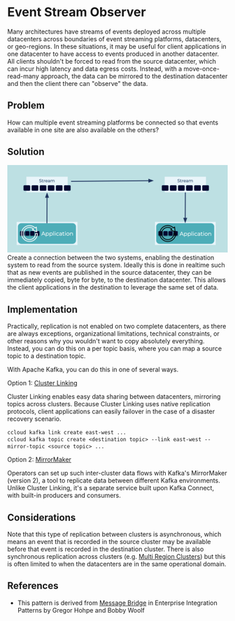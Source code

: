 # Event Stream Observer
Many architectures have streams of events deployed across multiple datacenters across boundaries of event streaming platforms, datacenters, or geo-regions.
In these situations, it may be useful for client applications in one datacenter to have access to events produced in another datacenter.
All clients shouldn't be forced to read from the source datacenter, which can incur high latency and data egress costs.
Instead, with a move-once-read-many approach, the data can be mirrored to the destination datacenter and then the client there can "observe" the data.

## Problem
How can multiple event streaming platforms be connected so that events available in one site are also available on the others?

## Solution
![event-stream-observer](../img/event-stream-observer.png)
Create a connection between the two systems, enabling the destination system to read from the source system.
Ideally this is done in realtime such that as new events are published in the source datacenter, they can be immediately copied, byte for byte, to the destination datacenter.
This allows the client applications in the destination to leverage the same set of data.

## Implementation
Practically, replication is not enabled on two complete datacenters, as there are always exceptions, organizational limitations, technical constraints, or other reasons why you wouldn't want to copy absolutely everything.
Instead, you can do this on a per topic basis, where you can map a source topic to a destination topic.

With Apache Kafka, you can do this in one of several ways.

Option 1: [Cluster Linking](https://docs.confluent.io/cloud/current/multi-cloud/cluster-linking.html)

Cluster Linking enables easy data sharing between datacenters, mirroring topics across clusters.
Because Cluster Linking uses native replication protocols, client applications can easily failover in the case of a disaster recovery scenario.

```
ccloud kafka link create east-west ...
ccloud kafka topic create <destination topic> --link east-west --mirror-topic <source topic> ...
```

Option 2: [MirrorMaker](https://kafka.apache.org/documentation/#georeplication)

Operators can set up such inter-cluster data flows with Kafka's MirrorMaker (version 2), a tool to replicate data between different Kafka environments.
Unlike Cluster Linking, it's a separate service built upon Kafka Connect, with built-in producers and consumers.

## Considerations
Note that this type of replication between clusters is asynchronous, which means an event that is recorded in the source cluster may be available before that event is recorded in the destination cluster.
There is also synchronous replication across clusters (e.g. [Multi Region Clusters](https://docs.confluent.io/platform/current/multi-dc-deployments/index.html)) but this is often limited to when the datacenters are in the same operational domain.

## References
* This pattern is derived from [Message Bridge](https://www.enterpriseintegrationpatterns.com/patterns/messaging/MessageBridge.html) in Enterprise Integration Patterns by Gregor Hohpe and Bobby Woolf
